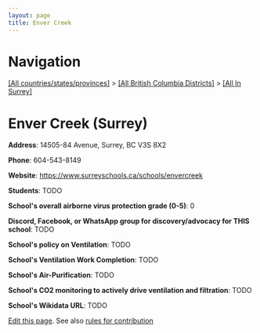 ```yaml
---
layout: page
title: Enver Creek
---
```

# Navigation

[[All countries/states/provinces]](../../..) > [[All British Columbia Districts]](../..) > [[All In Surrey]](..)

# Enver Creek (Surrey)

**Address**: 14505-84 Avenue, Surrey, BC V3S 8X2

**Phone**: 604-543-8149

**Website**: <https://www.surreyschools.ca/schools/envercreek>

**Students**: TODO

**School's overall airborne virus protection grade (0-5)**: 0

**Discord, Facebook, or WhatsApp group for discovery/advocacy for THIS school**: TODO

**School's policy on Ventilation**: TODO

**School's Ventilation Work Completion**: TODO

**School's Air-Purification**: TODO

**School's CO2 monitoring to actively drive ventilation and filtration**: TODO

**School's Wikidata URL**: TODO


[Edit this page](https://github.com/ventilate-schools/BC/edit/main/./Surrey/Enver_Creek.md). See also [rules for contribution](../../../contribution-rules/)